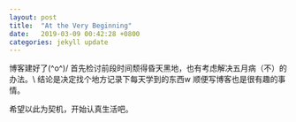 ```yaml
---
layout: post
title:  "At the Very Beginning"
date:   2019-03-09 00:42:28 +0800
categories: jekyll update
---
```

博客建好了\(^o^)/ 首先检讨前段时间颓得昏天黑地，也有考虑解决五月病（不）的办法。\\
结论是决定找个地方记录下每天学到的东西w 顺便写博客也是很有趣的事情。

希望以此为契机，开始认真生活吧。
